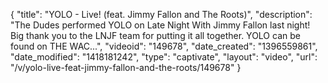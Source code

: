 {
    "title": "YOLO - Live! (feat. Jimmy Fallon and The Roots)",
    "description": "The Dudes performed YOLO on Late Night With Jimmy Fallon last night! Big thank you to the LNJF team for putting it all together. YOLO can be found on THE WAC...",
    "videoid": "149678",
    "date_created": "1396559861",
    "date_modified": "1418181242",
    "type": "captivate",
    "layout": "video",
    "url": "\/v\/yolo-live-feat-jimmy-fallon-and-the-roots\/149678"
}